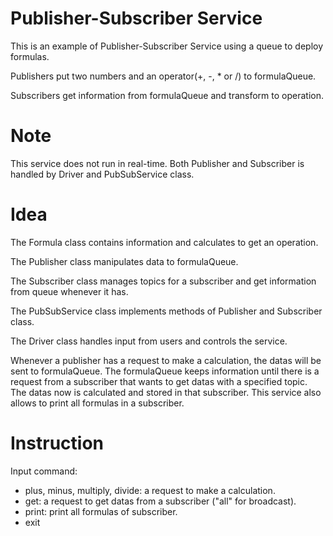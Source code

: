 # Publisher-Subscriber Service

This is an example of Publisher-Subscriber Service using a queue to deploy formulas.

Publishers put two numbers and an operator(+, -, * or /) to formulaQueue.

Subscribers get information from formulaQueue and transform to operation.

# Note

This service does not run in real-time. Both Publisher and Subscriber is handled by Driver and PubSubService class.

# Idea

The Formula class contains information and calculates to get an operation.

The Publisher class manipulates data to formulaQueue. 

The Subscriber class manages topics for a subscriber and get information from queue whenever it has.

The PubSubService class implements methods of Publisher and Subscriber class.

The Driver class handles input from users and controls the service.

Whenever a publisher has a request to make a calculation, the datas will be sent to formulaQueue. The formulaQueue keeps information until there is a request from a subscriber that wants to get datas with a specified topic. The datas now is calculated and stored in that subscriber. This service also allows to print all formulas in a subscriber.

# Instruction
Input command:
- plus, minus, multiply, divide: a request to make a calculation.
- get: a request to get datas from a subscriber ("all" for broadcast).
- print: print all formulas of subscriber.
- exit

